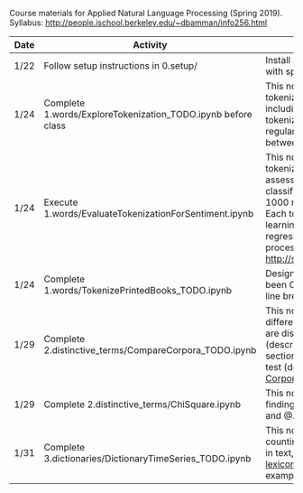 Course materials for Applied Natural Language Processing (Spring 2019). 
Syllabus: http://people.ischool.berkeley.edu/~dbamman/info256.html

| Date | Activity                                                     | Summary                                                                                                                                                                                                                                          |
|------|--------------------------------------------------------------|--------------------------------------------------------------------------------------------------------------------------------------------------------------------------------------------------------------------------------------------------|
| 1/22 | Follow setup instructions in 0.setup/                        | Install anaconda and set up environment for class with specific Python libraries.                                                                                                                                                                |
| 1/24 | Complete 1.words/ExploreTokenization_TODO.ipynb before class | This notebook outlines several methods for tokenizing text into words (and sentences), including whitespace, nltk (Penn Treebank tokenizer), nltk (Twitter-aware), spaCy, and custom regular expressions, highlighting differences between them. |
| 1/24 | Execute 1.words/EvaluateTokenizationForSentiment.ipynb                        | This notebook evaluates different methods for tokenization and stemming/lemmatization and assesses the impact on binary sentiment classification, using a train/dev dataset of sample of 1000 reviews from the [Large Movie Review Dataset](http://ai.stanford.edu/~amaas/data/sentiment/).  Each tokenization method is evaluated on the same learning algorithm (L2-regularized logistic regression); the only difference is the tokenization process. For more, see: http://sentiment.christopherpotts.net/tokenizing.html                        |
| 1/24 | Complete 1.words/TokenizePrintedBooks_TODO.ipynb                     | Design a better tokenizer for printed texts that have been OCR'd (where words are often hyphenated at line breaks).                                                                                                         |
| 1/29 | Complete 2.distinctive_terms/CompareCorpora_TODO.ipynb                    | This notebook explores methods for comparing two different textual datasets to identify the terms that are distinct to each one: Difference of proportions (described in [Monroe et al. 2009, Fighting Words](http://languagelog.ldc.upenn.edu/myl/Monroe.pdf) section 3.2.2; and the Mann-Whitney rank-sums test (described in [Kilgarriff 2001, Comparing Corpora](https://www.sketchengine.eu/wp-content/uploads/comparing_corpora_2001.pdf), section 2.3).                                                                                 |
| 1/29 | Complete 2.distinctive_terms/ChiSquare.ipynb                    | This notebook illustrates the Chi-Square test in finding distinctive terms between @realdonaldtrump and @AOC                                                                                |
| 1/31| Complete 3.dictionaries/DictionaryTimeSeries_TODO.ipynb                    | This notebook introduces the use of dictionaries for counting the frequency of some category of words in text, using sentiment (from the [AFINN sentiment lexicon](http://www2.imm.dtu.dk/pubdb/views/publication_details.php?id=6010)) in the time series data of tweets as an example.                                                                               |
